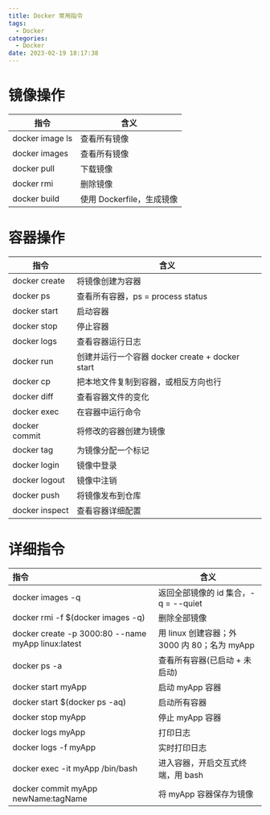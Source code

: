 ```yaml
---
title: Docker 常用指令
tags:
  - Docker
categories:
  - Docker
date: 2023-02-19 18:17:38
---
```


# 镜像操作

| 指令            | 含义                      |
| --------------- | ------------------------- |
| docker image ls | 查看所有镜像              |
| docker images   | 查看所有镜像              |
| docker pull     | 下载镜像                  |
| docker rmi      | 删除镜像                  |
| docker build    | 使用 Dockerfile，生成镜像 |

# 容器操作

| 指令           | 含义                                            |
| -------------- | ----------------------------------------------- |
| docker create  | 将镜像创建为容器                                |
| docker ps      | 查看所有容器，ps = process status               |
| docker start   | 启动容器                                        |
| docker stop    | 停止容器                                        |
| docker logs    | 查看容器运行日志                                |
| docker run     | 创建并运行一个容器 docker create + docker start |
| docker cp      | 把本地文件复制到容器，或相反方向也行            |
| docker diff    | 查看容器文件的变化                              |
| docker exec    | 在容器中运行命令                                |
| docker commit  | 将修改的容器创建为镜像                          |
| docker tag     | 为镜像分配一个标记                              |
| docker login   | 镜像中登录                                      |
| docker logout  | 镜像中注销                                      |
| docker push    | 将镜像发布到仓库                                |
| docker inspect | 查看容器详细配置                                |

# 详细指令

| 指令                                               | 含义                                         |
| :------------------------------------------------- | -------------------------------------------- |
| docker images -q                                   | 返回全部镜像的 id 集合，-q = --quiet         |
| docker rmi -f $(docker images -q)                  | 删除全部镜像                                 |
| docker create -p 3000:80 --name myApp linux:latest | 用 linux 创建容器；外 3000 内 80；名为 myApp |
| docker ps -a                                       | 查看所有容器(已启动 + 未启动)                |
| docker start myApp                                 | 启动 myApp 容器                              |
| docker start $(docker ps -aq)                      | 启动所有容器                                 |
| docker stop myApp                                  | 停止 myApp 容器                              |
| docker logs myApp                                  | 打印日志                                     |
| docker logs -f myApp                               | 实时打印日志                                 |
| docker exec -it myApp /bin/bash                    | 进入容器，开启交互式终端，用 bash            |
| docker commit myApp newName:tagName                | 将 myApp 容器保存为镜像                      |
